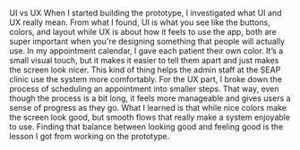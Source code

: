 UI vs UX
When I started building the prototype, I investigated what UI and UX really mean. From what I found, UI is what you see like the buttons, colors, and layout while UX is about how it feels to use the app, both are super important when you're designing something that people will actually use.
In my appointment calendar, I gave each patient their own color. It’s a small visual touch, but it makes it easier to tell them apart and just makes the screen look nicer. This kind of thing helps the admin staff at the SEAP clinic use the system more comfortably.
For the UX part, I broke down the process of scheduling an appointment into smaller steps. That way, even though the process is a bit long, it feels more manageable and gives users a sense of progress as they go.
What I learned is that while nice colors make the screen look good, but smooth flows that really make a system enjoyable to use. Finding that balance between looking good and feeling good is the lesson I got from working on the prototype.

